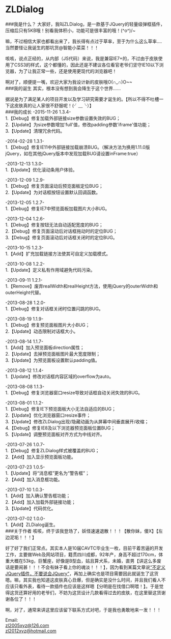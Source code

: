 # ZLDialog
###我是什么？
大家好，我叫ZLDialog，是一款基于JQuery的轻量级弹框插件，压缩后只有5KB哦！别看我体积小，功能可是很丰富的哦！\(^o^)/~  
  
嘛，不过相信大家也都看出来了，我长得有点过于草率，至于为什么这么草率....当然要怪让我诞生的那坑货@智能小菜菜！！！  
  
咳咳，说点正经的，从内部（JS代码）来说，我是兼容IE7+的，不过由于皮肤使用了CSS3的样式，这个都懂的，因此还是不建议各位看官老爷们坚守IE10以下浏览器，为了让我正常一些，还是使用更现代的浏览器吧！  
  
啊对了，顺便提一嘴，欢迎大家为我设计新的皮肤哦O(∩_∩)O~~  
###我的诞生
其实，根本没有想到我会降生于这个世界......  
  
据说是为了满足某人的项目开发以及学习研究需要才诞生的。【所以不得不吐槽一下这皮肤真的让人家很不舒服呢！(╯﹏╰）】  
###我的成长
 -2015-11-26    1.3.4-  
  1.【Debug】修复加载外部链接size参数设置失效的BUG；  
  2.【Update】为size参数增加'full'值，修改padding参数'iframe'值功能；  
  3.【Update】清理冗余代码。  
  
 -2014-02-28    1.3.1-  
  1.【Debug】修复IE11中外部链接加载崩溃BUG。（解决方法为换用1.11.0版jQuery，如在其他jQuery版本中发现加载BUG请设置inFrame:true）  
  
 -2013-12-13    1.3.0-  
  1.【Update】优化滚动条用户体验。  
  
 -2013-12-09    1.2.9-  
  1.【Debug】修复页面滚动后预览面板定位BUG；  
  2.【Update】为对话框按钮设置默认回调函数。  
  
-2013-12-05    1.2.7-  
  1.【Debug】修复IE7中预览面板加载图片大小BUG。  
  
-2013-12-04    1.2.6-  
  1.【Debug】修复按钮无法自动适配宽度的BUG；  
  2.【Debug】修复页面滚动后对话框拖动时的定位BUG；  
  3.【Debug】修复页面滚动后对话框关闭时的定位BUG。  
  
-2013-10-15    1.2.3-  
  1.【Add】扩充加载链接方法使其可自定义加载模式。  
  
-2013-10-08    1.2.2-  
  1.【Update】定义私有作用域避免代码污染。  
  
-2013-09-11    1.2.1-  
  1.【Remove】废弃realWidth和realHeight方法，使用jQuery的outerWidth和outerHeight代替。  
  
-2013-08-28    1.2.0-  
  1.【Debug】修复对话框关闭时位置闪跳的BUG。  
  
-2013-08-19    1.1.9-  
  1.【Debug】修复预览面板图片大小BUG；  
  2.【Update】动态限制对话框大小。 
  
-2013-08-14    1.1.7-  
  1.【Add】加入预览面板direction属性；  
  2.【Update】去掉预览面板图片最大宽度限制；  
  3.【Update】为预览面板设置默认padding值。  
  
-2013-08-12    1.1.4-  
  1.【Update】修改对话框内容区域的overflow为auto。  
  
-2013-08-08    1.1.3-  
  1.【Debug】修复浏览器窗口resize导致对话框自动关闭失效的BUG。 
  
-2013-08-01    1.1.2-  
  1.【Debug】修复IE下预览面板大小无法自适应的BUG；  
  2.【Update】优化浏览器窗口resize事件；  
  3.【Update】修改ZLDialog出现/隐藏动画为从屏幕中间垂直展开/收缩；  
  4.【Debug】修复IE8及以下浏览器预览面板位置BUG；  
  5.【Update】调整预览面板对齐方式为中线对齐。  
  
-2013-07-26    1.0.7-  
  1.【Debug】修复ZLDialog样式被覆盖的BUG；  
  2.【Add】加入显示预览面板功能。  
  
-2013-07-23    1.0.5-  
  1.【Update】将“消息框”更名为“警告框”；  
  2.【Add】加入消息框功能。  
  
-2013-07-10    1.0.3-  
  1.【Add】加入确认警告框功能；  
  2.【Add】加入加载外部链接功能；  
  3.【Update】代码优化。  
  
-2013-07-02    1.0.0-  
  1.【Add】ZLDialog诞生。  
###关于作者
咳咳，终于该我登场了，妖怪速速退散！！！【散你妹，傻X】【左边泥垢！！！】  
  
好了好了我们正常点。其实本人是10届CAVTC毕业生一枚，目前干着苦逼的开发工作，主要做Web及网站项目，籍贯四川成都，92年产，身高不超过170cm，体重大概在53kg，巨蟹座，好像是B型血，姑且算犬系，未婚，直男【讲这么多废话是要闹甚！！！不会有妹子看上你的魂淡！！！】，因为看到某篇文章说<a href="http://www.cnblogs.com/xcj26/p/3345556.html" target="_blank">“不定义JQuery插件，不要说会JQuery”</a>，再加上确实也是项目需要因此就诞生了这货嗯。嘛，其实我也知道这皮肤真心丑爆，但是确实是没什么时间，并且我们看人不应该只看外表，看待一款插件也应该是这样嗯【分明是在找借口啊喂！】。于是觉得这货还算好用的老爷们，不妨为这货设计几款看得过去的皮肤，在这里替这货谢谢各位了！！！ 
  
啊，对了，通常来讲这里应该留下联系方式对吧，于是我也勇敢地来一发！！！  
  
Email:  
<zl2005xyz@126.com>  
<zl2012xyz@hotmail.com>
